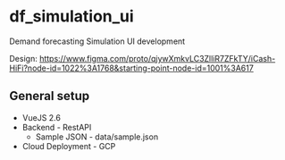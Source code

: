 # df_simulation_ui
Demand forecasting Simulation UI development

Design: https://www.figma.com/proto/qjywXmkvLC3ZlliR7ZFkTY/iCash-HiFi?node-id=1022%3A1768&starting-point-node-id=1001%3A617 

## General setup
* VueJS 2.6
* Backend - RestAPI
  * Sample JSON - data/sample.json
* Cloud Deployment - GCP
 

